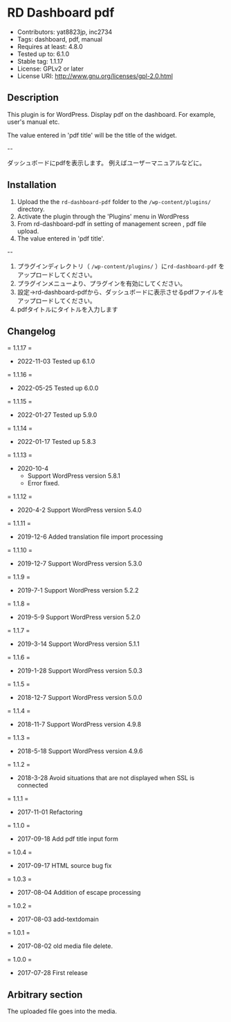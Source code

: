 # RD Dashboard pdf

- Contributors: yat8823jp, inc2734
- Tags: dashboard, pdf, manual
- Requires at least: 4.8.0
- Tested up to: 6.1.0
- Stable tag: 1.1.17
- License: GPLv2 or later
- License URI: http://www.gnu.org/licenses/gpl-2.0.html

## Description
This plugin is for WordPress.
Display pdf on the dashboard.
For example, user's manual etc.

The value entered in 'pdf title' will be the title of the widget.


--

ダッシュボードにpdfを表示します。
例えばユーザーマニュアルなどに。

## Installation

1. Upload the the `rd-dashboard-pdf` folder to the `/wp-content/plugins/` directory.
2. Activate the plugin through the 'Plugins' menu in WordPress
3. From rd-dashboard-pdf in setting of management screen , pdf file upload.
4. The value entered in 'pdf title'.

--

1. プラグインディレクトリ（ `/wp-content/plugins/` ）に`rd-dashboard-pdf` をアップロードしてください。
2. プラグインメニューより、プラグインを有効にしてください。
3. 設定→rd-dashboard-pdfから、ダッシュボードに表示させるpdfファイルをアップロードしてください。
4. pdfタイトルにタイトルを入力します

## Changelog

= 1.1.17 =
* 2022-11-03 Tested up 6.1.0

= 1.1.16 =
* 2022-05-25 Tested up 6.0.0

= 1.1.15 =
* 2022-01-27 Tested up 5.9.0

= 1.1.14 =
* 2022-01-17 Tested up 5.8.3

= 1.1.13 =
* 2020-10-4
	- Support WordPress version 5.8.1
	- Error fixed.

= 1.1.12 =
* 2020-4-2 Support WordPress version 5.4.0

= 1.1.11 =
* 2019-12-6 Added translation file import processing

= 1.1.10 =
* 2019-12-7 Support WordPress version 5.3.0

= 1.1.9 =
* 2019-7-1 Support WordPress version 5.2.2

= 1.1.8 =
* 2019-5-9 Support WordPress version 5.2.0

= 1.1.7 =
* 2019-3-14 Support WordPress version 5.1.1

= 1.1.6 =
* 2019-1-28 Support WordPress version 5.0.3

= 1.1.5 =
* 2018-12-7 Support WordPress version 5.0.0

= 1.1.4 =
* 2018-11-7 Support WordPress version 4.9.8

= 1.1.3 =
* 2018-5-18 Support WordPress version 4.9.6

= 1.1.2 =
* 2018-3-28 Avoid situations that are not displayed when SSL is connected

= 1.1.1 =
* 2017-11-01 Refactoring

= 1.1.0 =
* 2017-09-18 Add pdf title input form

= 1.0.4 =
* 2017-09-17 HTML source bug fix

= 1.0.3 =
* 2017-08-04 Addition of escape processing

= 1.0.2 =
* 2017-08-03 add-textdomain

= 1.0.1 =
* 2017-08-02 old media file delete.

= 1.0.0 =
* 2017-07-28 First release

## Arbitrary section

The uploaded file goes into the media.
